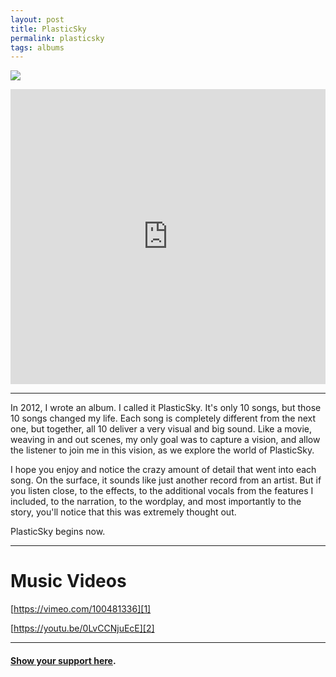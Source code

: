 ```yaml
---
layout: post
title: PlasticSky
permalink: plasticsky
tags: albums
---
```


![][image-1]

<iframe style="border: 0; width: 100%; height: 472px;" src="https://bandcamp.com/EmbeddedPlayer/album=234707312/size=large/bgcol=ffffff/linkcol=63b2cc/artwork=none/transparent=true/" seamless><a href="http://nashp.bandcamp.com/album/plasticsky">PlasticSky by nashp</a></iframe>

---- 

In 2012, I wrote an album. I called it PlasticSky. It's only 10 songs, but those 10 songs changed my life. Each song is completely different from the next one, but together, all 10 deliver a very visual and big sound. Like a movie, weaving in and out scenes, my only goal was to capture a vision, and allow the listener to join me in this vision, as we explore the world of PlasticSky.

I hope you enjoy and notice the crazy amount of detail that went into each song. On the surface, it sounds like just another record from an artist. But if you listen close, to the effects, to the additional vocals from the features I included, to the narration, to the wordplay, and most importantly to the story, you'll notice that this was extremely thought out.

PlasticSky begins now.

---- 

# Music Videos

[https://vimeo.com/100481336][1]

[https://youtu.be/0LvCCNjuEcE][2]

---- 

#### [Show your support here][3].

[1]:	https://vimeo.com/100481336
[2]:	https://youtu.be/0LvCCNjuEcE
[3]:	money

[image-1]:	https://i.imgur.com/tARJtFB.jpg